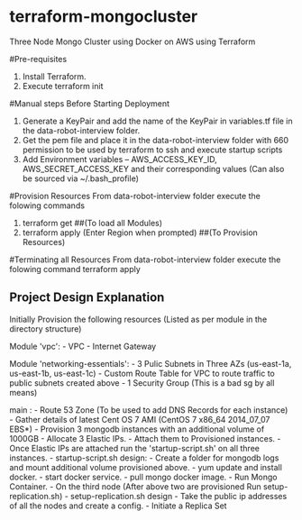 # terraform-mongocluster
Three Node Mongo Cluster using Docker on AWS using Terraform

#Pre-requisites
1. Install Terraform.
2. Execute terraform init

#Manual steps Before Starting Deployment
1. Generate a KeyPair and add the name of the KeyPair in variables.tf file in the data-robot-interview folder.
2. Get the pem file and place it in the data-robot-interview folder with 660 permission to be used by terraform to ssh and execute startup scripts
3. Add Environment variables – AWS_ACCESS_KEY_ID, AWS_SECRET_ACCESS_KEY and their corresponding values (Can also be sourced via ~/.bash_profile)

#Provision Resources
From data-robot-interview  folder execute the folowing commands
1. terraform get       ##(To load all Modules)
2. terraform apply     (Enter Region when prompted) ##(To Provision Resources)

#Terminating all Resources
From data-robot-interview  folder execute the folowing command
terraform apply

## Project Design Explanation
Initially Provision the following resources (Listed as per module in the directory structure)

Module 'vpc': 
        - VPC
        - Internet Gateway

Module 'networking-essentials':
        - 3 Pulic Subnets in Three AZs (us-east-1a, us-east-1b, us-east-1c)
        - Custom Route Table for VPC to route traffic to public subnets created above
        - 1 Security Group (This is a bad sg by all means)

main :
    - Route 53 Zone (To be used to add DNS Records for each instance)
    - Gather details of latest Cent OS 7 AMI (CentOS 7 x86_64 2014_07_07 EBS*)
    - Provision 3 mongodb instances with an additional volume of 1000GB
    - Allocate 3 Elastic IPs.
    - Attach them to Provisioned instances.
    - Once Elastic IPs are attached run the 'startup-script.sh' on all three instances.
        - startup-script.sh design:
           - Create a folder for mongodb logs and mount additional volume provisioned above.
           - yum update and install docker.
           - start docker service.
           - pull mongo docker image.
           - Run Mongo Container.
    - On the third node (After above two are provisioned Run setup-replication.sh)
        - setup-replication.sh design
           - Take the public ip addresses of all the nodes and create a config.
           - Initiate a Replica Set
